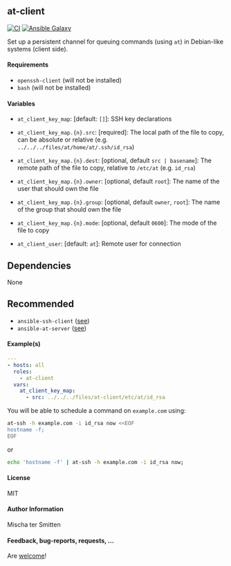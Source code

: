 ## at-client

[![CI](https://github.com/Oefenweb/ansible-at-client/workflows/CI/badge.svg)](https://github.com/Oefenweb/ansible-at-client/actions?query=workflow%3ACI)
[![Ansible Galaxy](http://img.shields.io/badge/ansible--galaxy-at--client-blue.svg)](https://galaxy.ansible.com/Oefenweb/at_client/)

Set up a persistent channel for queuing commands (using `at`) in Debian-like systems (client side).

#### Requirements

* `openssh-client` (will not be installed)
* `bash` (will not be installed)

#### Variables

* `at_client_key_map`: [default: `[]`]: SSH key declarations
* `at_client_key_map.{n}.src`: [required]: The local path of the file to copy, can be absolute or relative (e.g. `../../../files/at/home/at/.ssh/id_rsa`)
* `at_client_key_map.{n}.dest`: [optional, default `src | basename`]: The remote path of the file to copy, relative to `/etc/at` (e.g. `id_rsa`)
* `at_client_key_map.{n}.owner`: [optional, default `root`]: The name of the user that should own the file
* `at_client_key_map.{n}.group`: [optional, default `owner`, `root`]: The name of the group that should own the file
* `at_client_key_map.{n}.mode`: [optional, default `0600`]: The mode of the file to copy

* `at_client_user`: [default: `at`]: Remote user for connection

## Dependencies

None

## Recommended

* `ansible-ssh-client` ([see](https://github.com/Oefenweb/ansible-ssh-client))
* `ansible-at-server` ([see](https://github.com/Oefenweb/ansible-at-server))

#### Example(s)

```yaml
---
- hosts: all
  roles:
    - at-client
  vars:
    at_client_key_map:
      - src: ../../../files/at-client/etc/at/id_rsa
```

You will be able to schedule a command on `example.com` using:

```bash
at-ssh -h example.com -i id_rsa now <<EOF
hostname -f;
EOF
```

or

```bash
echo 'hostname -f' | at-ssh -h example.com -i id_rsa now;
```

#### License

MIT

#### Author Information

Mischa ter Smitten

#### Feedback, bug-reports, requests, ...

Are [welcome](https://github.com/Oefenweb/ansible-at-client/issues)!
